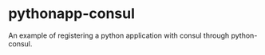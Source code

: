 # pythonapp-consul
An example of registering a python application with consul through python-consul.
